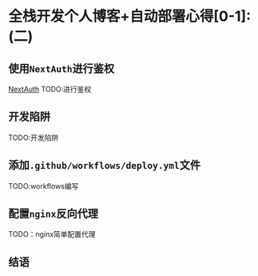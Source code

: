 # 全栈开发个人博客+自动部署心得[0-1]:(二)
## 使用`NextAuth`进行鉴权
[NextAuth](https://next-auth.js.org/)
TODO:进行鉴权
## 开发陷阱
TODO:开发陷阱

## 添加`.github/workflows/deploy.yml`文件
TODO:workflows编写
## 配置`nginx`反向代理
TODO：nginx简单配置代理
## 结语